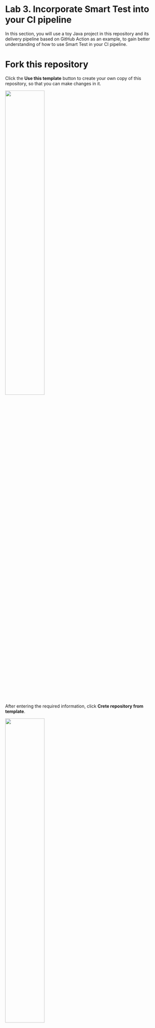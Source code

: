 # Lab 3. Incorporate Smart Test into your CI pipeline

In this section, you will use a toy Java project in this repository and its delivery pipeline based on GitHub Action as an example, to gain better understanding of how to use Smart Test in your CI pipeline.

# Fork this repository
Click the **Use this template** button to create your own copy of this repository, so that you can make changes in it.

<img src="https://user-images.githubusercontent.com/536667/191436235-e1347cf9-dcb2-41e8-89b6-df3bf2accf5d.png" width="50%">

After entering the required information, click **Crete repository from template**.

<img src="https://user-images.githubusercontent.com/536667/191436235-e1347cf9-dcb2-41e8-89b6-df3bf2accf5d.png" width="50%">


## Clone the forked repository to your local computer

Let's clone a forked repository

```sh
git clone  https://github.com/YOUR-USERNAME/REPOSITORY-NAME smarttests-workshop
cd smarttests-workshop
```

## Make Smart Test API token available to GitHub Actions
In previous labs, you were passing `LAUNCHABLE_TOKEN` as an environment variable to the `launchable` command. In order to do this in the CI pipeline, this token must be configured with th CI system as a secret.

Open the settings page of the GitHub repository that you created earlier and set the API key as a repository secret `LAUNCHABLE_TOKEN` under **Secrets and variables > Actions**.

![Screenshot from 2025-05-27 08-53-29](https://github.com/user-attachments/assets/956bbc03-599c-4551-8348-51497d0750d6)

![Screenshot from 2025-05-27 09-01-30](https://github.com/user-attachments/assets/924881cf-c69a-464e-97da-92ba4e43cb0d)

## Install the Launchable command in CI pipeline
First step of the integration is to make the `launchable` command available in the CI pipeline. 

Update your `.github/workflows/pre-merge.yml` as follows:
```diff
        with:
          java-version: 21
          distribution: "adopt"
+     - uses: actions/setup-python@v5
+       with:
+         python-version: '3.13'
+     - name: Install Launchable command
+       run: pip install --user --upgrade launchable~=1.0
      - name: Compile
        run: mvn compile
          with:
           java-version: 21
           distribution: "adopt"
```
<details>
<summary>Raw text for copying</summary>

```
- uses: actions/setup-python@v5
  with:
  python-version: '3.13'
- name: Install Launchable command
  run: pip install --user --upgrade launchable~=1.0
```

</details>
<br>

Next, Let's expose the API token you set as an environment variable.

To help you make sure that you have everything set up correctly, we have the `launchable verify` command, so we'll add it to the pipeline as well.


Update `.github/workflows/pre-merge.yml` by adding:
```diff
   pull_request:
   workflow_dispatch:

+env:
+  LAUNCHABLE_TOKEN: ${{ secrets.LAUNCHABLE_TOKEN }}
+
 jobs:
   build:
     runs-on: ubuntu-latest

...

          python-version: '3.10'
       - name: Install Launchable command
         run: pip install --user --upgrade launchable~=1.0
+      - name: Launchable verify
+        run: launchable verify
       - name: Compile
         run: mvn compile
       - name: Test
```

<details>
<summary>Raw texts for copying</summary>

```
env:
  LAUNCHABLE_TOKEN: ${{ secrets.LAUNCHABLE_TOKEN }}
```

```
- name: Launchable verify
  run: launchable verify
```

</details>
<br>

You will see verification logs on GitHub Actions if the setup is successful:

```
Organization: '<YOUR ORGANIZATION NAME>'
Workspace: '<YOUR WORKSPACE NAME>'
Proxy: None
Platform: 'Linux-6.8.0-1017-azure-x86_64-with-glibc2.39'
Python version: '3.12.8'
Java command: 'java'
launchable version: '1.97.0'
Your CLI configuration is successfully verified 🎉
```

## Record the build information

Now, let's record the build information. We've already looked at what this does in Lab 2.

Launchable uses commit history to train models, so you need to use a full clone.

Update `.github/workflows/pre-merge.yml` as follows:
```diff
steps:
       - uses: actions/checkout@v5
+        with:
+          fetch-depth: 0
       - uses: actions/setup-java@v4
         with:
           java-version: 11
```

<details>
<summary>Raw text for copying</summary>

```
with:
  fetch-depth: 0
```

</details>
<br>

Next, execute the **launchable record build** command.

```diff
run: pip install --user --upgrade launchable~=1.0
       - name: Launchable verify
         run: launchable verify
+      - name: Launchable record build
+        run: launchable record build --name ${{ github.run_id }}
       - name: Compile
         run: mvn compile
   worker-node-1:
```

<details>
<summary>Raw text for copying</summary>

```
- name: Launchable record build
  run: launchable record build --name ${{ github.run_id }}
```

</details>
<br>

If the setup is successful, you will see logs similar to the following:

```
Launchable recorded 1 commit from repository /home/runner/work/hands-on/hands-on
Launchable recorded build 3096604891 to workspace organization/workspace with commits from 1 repository:
| Name   | Path   | HEAD Commit                              |
|--------|--------|------------------------------------------|
| .      | .      | 5ea0a739271071dfbdacd330b0cc28c307151a04 |
```

## Start a test session and obtain a subset
Next, we'll mark that we are starting a test session. We've also looked at this in Lab 2.
We'll then obtain the subset of tests that should be run for this build, and pass it to the test runner,
which is Maven in this case.

Notice the `--observation` flag. This is [the training wheel mode](https://www.launchableinc.com/docs/features/predictive-test-selection/observing-subset-behavior/). With this flag, Smart Test
will go through all the motions, except for actually returning all the tests. We'll use this mode
to observe the behavior/performance of the test selection, hence the name.

Update `.github/workflows/pre-merge.yml` as follows:
```diff
      - name: Compile
        run: mvn compile
+     - name: Launchable subset
+       run: |
+         launchable record session --build ${{ github.run_id }} > session.txt
+         launchable subset --session $(cat session.txt) --observation maven src/test/java > launchable-subset.txt
      - name: Test
        run: mvn test
```
<details>
<summary>Raw text for copying</summary>

```
- name: Launchable subset
  run: |
    launchable record session --build ${{ github.run_id }} > session.txt
    launchable subset --session $(cat session.txt) --observation maven src/test/java > launchable-subset.txt
```

</details>
<br>

When you, you should see something like this. Details might vary:

```
|           |   Candidates |   Estimated duration (%) |   Estimated duration (min) |
|-----------|--------------|--------------------------|----------------------------|
| Subset    |            2 |                  36.4706 |                  0.0516667 |
| Remainder |            2 |                  63.5294 |                  0.09      |
|           |              |                          |                            |
| Total     |            4 |                 100      |                  0.141667  |

Run `launchable inspect subset --subset-id XXX` to view full subset details
example.MulTest
example.DivTest
example.AddTest
example.SubTest
```

Next, pass this subset to the test runner.

```diff

      - name: Test
-       run: mvn test
+       run: mvn test -Dsurefire.includesFile=launchable-subset.txt
```
<details>
<summary>Raw text for copying</summary>

```
run: mvn test -Dsurefire.includesFile=launchable-subset.txt
```

</details>
<br>

## Record test results
After tests are run, you need to report the test results to Launchable. This is done by the **launchable record tests** command.

If the test fail, GitHub Actions will stop the job and the test results will not be reported to Launchable. Therefore, you need to set `if: always()` so that test results are always reported.

Update `.github/workflows/pre-merge.yml` as follows:
```diff
      - name: Test
        run: mvn test -Dsurefire.includesFile=launchable-subset.txt
+     - name: Launchable record tests
+       if: always()
+       run: launchable record tests --session $(cat session.txt) maven ./**/target/surefire-reports
```
<details>
<summary>Raw text for copying</summary>

```
- name: Launchable record tests
  if: always()
  run: launchable record tests --session $(cat session.txt) maven ./**/target/surefire-reports
```

</details>
<br>

## Check the results
If everything is set up correctly, you can view the test results on Launchable as shown below: (A URL to this page is in the GitHub Actions log)

<img src="https://github.com/user-attachments/assets/f83dd1e6-bf9e-4091-964c-da665ffd764d" width="50%">

You should also see the report from the subset observation:

![image](https://user-images.githubusercontent.com/536667/195477376-500d318a-b67a-4202-8c90-81ca6048dcc4.png)

## Go live
If this was a real project, we'd keep the `--observation` flag until we accumulate enough data, then
evaluate its performance & roll out. In this workshop, we can skip this step and go live right away.

```diff
      - name: Launchable subset
        run: |
          launchable record session --build ${{ github.run_id }} > session.txt
-         launchable subset --session $(cat session.txt) --observation maven src/test/java > launchable-subset.txt
+         launchable subset --session $(cat session.txt) maven src/test/java > launchable-subset.txt
      - name: Test
        run: mvn test
```

